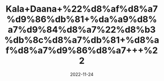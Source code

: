 ---
title: 'Kala+Daana+%22%d8%af%d8%a7%d9%86%db%81+%da%a9%d8%a7%d9%84%d8%a7%22%d8%b3%db%8c%d8%a7%db%81+%d8%af%d8%a7%d9%86%d8%a7+++%22'
date: '2022-11-24' 
metatag: '' 
inventory: '0' 
draft: false 
# meta description 
shortDescripton: 'It+is+used+for+the+treatment+of+skin+diseases%2c+fever%2c+headache%2c+worm+infestation.'
description: 'Seed+%d8%aa%d8%ae%d9%85++%d8%a8%db%8c%d8%ac'
longdescription: ''
tags: ''
brand: ''
subCategory: ''
unit: '10 gm-Pk'
sellCount: '0'
featured: False
# product Price
price: '100.0'
# Product Short Description
shortDescription: 'It+is+used+for+the+treatment+of+skin+diseases%2c+fever%2c+headache%2c+worm+infestation.'
productID: '281EB70A-1B23-ED11-9968-005056B3A416'
type: 'products'
category: 'Seed+%d8%aa%d8%ae%d9%85++%d8%a8%db%8c%d8%ac' 
thumnailproduct: 'https://eraconnect.blob.core.windows.net/product-images/aminsaddiquidawakhana/281EB70A-1B23-ED11-9968-005056B3A416.webp' 
images:
  - image: 'https://eraconnect.blob.core.windows.net/product-images/aminsaddiquidawakhana/281EB70A-1B23-ED11-9968-005056B3A416.webp'  
Variants:
---